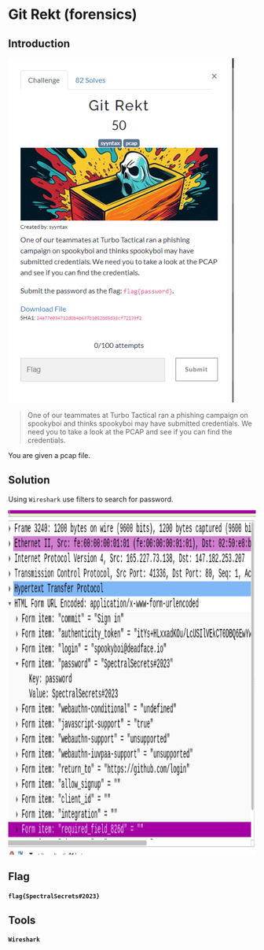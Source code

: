 # Git Rekt (forensics)

## Introduction

<p align="left">
  <img height=700 img src=./readme_assets/git-rekt-challenge.PNG/>
</p>

> One of our teammates at Turbo Tactical ran a phishing campaign on spookyboi and thinks spookyboi may have submitted credentials. We need you to take a look at the PCAP and see if you can find the credentials.

You are given a pcap file.

## Solution

Using `Wireshark` use filters to search for password.

<p align="left">
  <img height=700 img src=./readme_assets/rekt-flag.PNG/>
</p>

## Flag

**`flag{SpectralSecrets#2023}`**

## Tools

**`Wireshark`**



